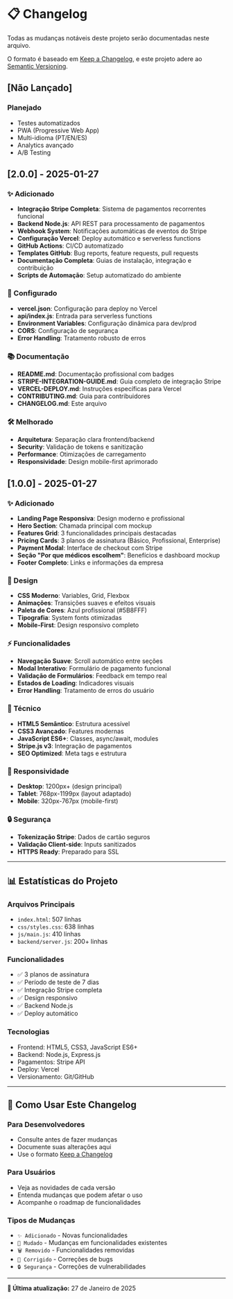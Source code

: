 # 📋 Changelog

Todas as mudanças notáveis deste projeto serão documentadas neste arquivo.

O formato é baseado em [Keep a Changelog](https://keepachangelog.com/pt-BR/1.0.0/),
e este projeto adere ao [Semantic Versioning](https://semver.org/lang/pt-BR/).

## [Não Lançado]

### Planejado
- Testes automatizados
- PWA (Progressive Web App)
- Multi-idioma (PT/EN/ES)
- Analytics avançado
- A/B Testing

## [2.0.0] - 2025-01-27

### ✨ Adicionado
- **Integração Stripe Completa**: Sistema de pagamentos recorrentes funcional
- **Backend Node.js**: API REST para processamento de pagamentos
- **Webhook System**: Notificações automáticas de eventos do Stripe
- **Configuração Vercel**: Deploy automático e serverless functions
- **GitHub Actions**: CI/CD automatizado
- **Templates GitHub**: Bug reports, feature requests, pull requests
- **Documentação Completa**: Guias de instalação, integração e contribuição
- **Scripts de Automação**: Setup automatizado do ambiente

### 🔧 Configurado
- **vercel.json**: Configuração para deploy no Vercel
- **api/index.js**: Entrada para serverless functions
- **Environment Variables**: Configuração dinâmica para dev/prod
- **CORS**: Configuração de segurança
- **Error Handling**: Tratamento robusto de erros

### 📚 Documentação
- **README.md**: Documentação profissional com badges
- **STRIPE-INTEGRATION-GUIDE.md**: Guia completo de integração Stripe
- **VERCEL-DEPLOY.md**: Instruções específicas para Vercel
- **CONTRIBUTING.md**: Guia para contribuidores
- **CHANGELOG.md**: Este arquivo

### 🛠️ Melhorado
- **Arquitetura**: Separação clara frontend/backend
- **Security**: Validação de tokens e sanitização
- **Performance**: Otimizações de carregamento
- **Responsividade**: Design mobile-first aprimorado

## [1.0.0] - 2025-01-27

### ✨ Adicionado
- **Landing Page Responsiva**: Design moderno e profissional
- **Hero Section**: Chamada principal com mockup
- **Features Grid**: 3 funcionalidades principais destacadas
- **Pricing Cards**: 3 planos de assinatura (Básico, Profissional, Enterprise)
- **Payment Modal**: Interface de checkout com Stripe
- **Seção "Por que médicos escolhem"**: Benefícios e dashboard mockup
- **Footer Completo**: Links e informações da empresa

### 🎨 Design
- **CSS Moderno**: Variables, Grid, Flexbox
- **Animações**: Transições suaves e efeitos visuais
- **Paleta de Cores**: Azul profissional (#5B8FFF)
- **Tipografia**: System fonts otimizadas
- **Mobile-First**: Design responsivo completo

### ⚡ Funcionalidades
- **Navegação Suave**: Scroll automático entre seções
- **Modal Interativo**: Formulário de pagamento funcional
- **Validação de Formulários**: Feedback em tempo real
- **Estados de Loading**: Indicadores visuais
- **Error Handling**: Tratamento de erros do usuário

### 🔧 Técnico
- **HTML5 Semântico**: Estrutura acessível
- **CSS3 Avançado**: Features modernas
- **JavaScript ES6+**: Classes, async/await, modules
- **Stripe.js v3**: Integração de pagamentos
- **SEO Optimized**: Meta tags e estrutura

### 📱 Responsividade
- **Desktop**: 1200px+ (design principal)
- **Tablet**: 768px-1199px (layout adaptado)
- **Mobile**: 320px-767px (mobile-first)

### 🔒 Segurança
- **Tokenização Stripe**: Dados de cartão seguros
- **Validação Client-side**: Inputs sanitizados
- **HTTPS Ready**: Preparado para SSL

---

## 📊 **Estatísticas do Projeto**

### **Arquivos Principais**
- `index.html`: 507 linhas
- `css/styles.css`: 638 linhas  
- `js/main.js`: 410 linhas
- `backend/server.js`: 200+ linhas

### **Funcionalidades**
- ✅ 3 planos de assinatura
- ✅ Período de teste de 7 dias
- ✅ Integração Stripe completa
- ✅ Design responsivo
- ✅ Backend Node.js
- ✅ Deploy automático

### **Tecnologias**
- Frontend: HTML5, CSS3, JavaScript ES6+
- Backend: Node.js, Express.js
- Pagamentos: Stripe API
- Deploy: Vercel
- Versionamento: Git/GitHub

---

## 🚀 **Como Usar Este Changelog**

### **Para Desenvolvedores**
- Consulte antes de fazer mudanças
- Documente suas alterações aqui
- Use o formato [Keep a Changelog](https://keepachangelog.com/)

### **Para Usuários**
- Veja as novidades de cada versão
- Entenda mudanças que podem afetar o uso
- Acompanhe o roadmap de funcionalidades

### **Tipos de Mudanças**
- `✨ Adicionado` - Novas funcionalidades
- `🔧 Mudado` - Mudanças em funcionalidades existentes
- `🗑️ Removido` - Funcionalidades removidas
- `🐛 Corrigido` - Correções de bugs
- `🔒 Segurança` - Correções de vulnerabilidades

---

**📅 Última atualização:** 27 de Janeiro de 2025 